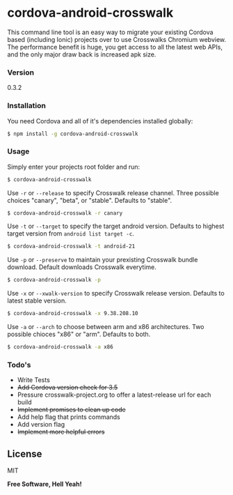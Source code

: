 # cordova-android-crosswalk

This command line tool is an easy way to migrate your existing Cordova based (including Ionic) projects over to use Crosswalks Chromium webview. The performance benefit is huge, you get access to all the latest web APIs, and the only major draw back is increased apk size.

### Version
0.3.2

### Installation

You need Cordova and all of it's dependencies installed globally:

```sh
$ npm install -g cordova-android-crosswalk
```

### Usage

Simply enter your projects root folder and run:

```sh
$ cordova-android-crosswalk
```

Use `-r` or `--release` to specify Crosswalk release channel. Three
possible choices "canary", "beta", or "stable". Defaults to "stable".

```sh
$ cordova-android-crosswalk -r canary
```

Use `-t` or `--target` to specify the target android version. Defaults to
highest target version from `android list target -c`.

```sh
$ cordova-android-crosswalk -t android-21
```

Use `-p` or `--preserve` to maintain your prexisting Crosswalk bundle download.
Default downloads Crosswalk everytime.

```sh
$ cordova-android-crosswalk -p
```
Use `-x` or `--xwalk-version` to specify Crosswalk release version. Defaults
to latest stable version.

```sh
$ cordova-android-crosswalk -x 9.38.208.10
```

Use `-a` or `--arch` to choose between arm and x86 architectures. Two possible
chioces "x86" or "arm". Defaults to both.

```sh
$ cordova-android-crosswalk -a x86
```


### Todo's

 - Write Tests
 - ~~Add Cordova version check for 3.5~~
 - Pressure crosswalk-project.org to offer a latest-release url for each build
 - ~~Implement promises to clean up code~~
 - Add help flag that prints commands
 - Add version flag
 - ~~Implement more helpful errors~~

License
----

MIT


**Free Software, Hell Yeah!**

[migration guide]:https://crosswalk-project.org/documentation/cordova/migrate_an_application.html